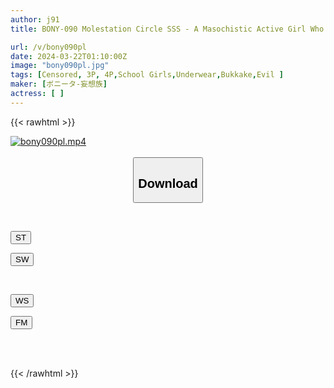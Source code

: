 ```yaml
---
author: j91
title: BONY-090 Molestation Circle SSS - A Masochistic Active Girl Who Gets Abused And Gets Extremely Wet During The Training And Raw Sex - Raw NA-chan

url: /v/bony090pl
date: 2024-03-22T01:10:00Z
image: "bony090pl.jpg"
tags: [Censored, 3P, 4P,School Girls,Underwear,Bukkake,Evil	]
maker: [ボニータ-妄想族]
actress: [ ]
---
```



{{< rawhtml >}}

<div class="video" data-videoid="aZ2ewplGa8Tx1jw">
    <a href="javascript:;">
        <img src="/v/bony090pl/bony090pl.jpg" width="WIDTH" height="HEIGHT" alt="bony090pl.mp4" loading="lazy">
    </a>
</div>

<script type="text/javascript" src="https://j91.asia/asset/on-demand-st.js"></script>

<br>
  <link rel="stylesheet" href="https://j91.asia/asset/bs5.css">
  
  <center>
  <button class="btn btn-primary" type="button" data-bs-toggle="collapse" data-bs-target=".multi-collapse" aria-expanded="false" aria-controls="multiCollapseExample1 multiCollapseExample2"><h2>Download</h2></button></center>
</p>
<div class="row">
  <div class="col">
    <div class="collapse multi-collapse" id="multiCollapseExample1">
      <div class="card card-body">
	      	      <br>
<div class="buttons">  
<p><a href="https://streamtape.to/v/aZ2ewplGa8Tx1jw" target="_blank"><button class="btn-hover color-3"><i class="fa fa-download"></i> ST</button></a></p>
<p><a href="https://asnwish.com/ztypjlwu2khv" target="_blank"><button class="btn-hover color-2"><i class="fa fa-download"></i> SW</button></a></p></div>
    </div>
  </div>
</div>
  <div class="col">
    <div class="collapse multi-collapse" id="multiCollapseExample2">
      <div class="card card-body">
	      <br>
<div class="buttons">
<p><a href="https://wolfstream.tv/3cx251wfw3rf"><button class="btn-hover color-9"><i class="fa fa-download"></i> WS</button></a></p>
<p><a href="https://filemoon.sx/d/50oqi2gyeurt"><button class="btn-hover color-8"><i class="fa fa-download"></i> FM</button></a></p></div>
<br><br>
      </div>
    </div>
  </div>
</div>

{{< /rawhtml >}}